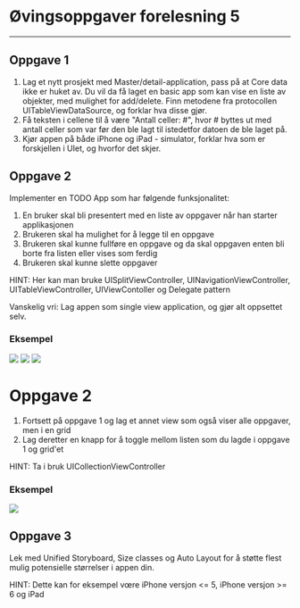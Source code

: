 # Øvingsoppgaver forelesning 5

---

## Oppgave 1

1. Lag et nytt prosjekt med Master/detail-application, pass på at Core data ikke er huket av. Du vil da få laget en basic app som kan vise en liste av objekter, med mulighet for add/delete. Finn metodene fra protocollen UITableViewDataSource, og forklar hva disse gjør. 
2. Få teksten i cellene til å være "Antall celler: #", hvor # byttes ut med antall celler som var før den ble lagt til istedetfor datoen de ble laget på.
3. Kjør appen på både iPhone og iPad - simulator, forklar hva som er forskjellen i UIet, og hvorfor det skjer. 

## Oppgave 2

Implementer en TODO App som har følgende funksjonalitet:

1. En bruker skal bli presentert med en liste av oppgaver når han starter applikasjonen
2. Brukeren skal ha mulighet for å legge til en oppgave
3. Brukeren skal kunne fullføre en oppgave og da skal oppgaven enten bli borte fra listen eller vises som ferdig
4. Brukeren skal kunne slette oppgaver

HINT: Her kan man bruke UISplitViewController, UINavigationViewController, UITableViewController, UIViewContoller og Delegate pattern

Vanskelig vri: Lag appen som single view application, og gjør alt oppsettet selv.

### Eksempel

![](liste.png)
![](liste-checked.png)
![](add.png)

# Oppgave 2

1. Fortsett på oppgave 1 og lag et annet view som også viser alle oppgaver, men i en grid
2. Lag deretter en knapp for å toggle mellom listen som du lagde i oppgave 1 og grid'et

HINT: Ta i bruk UICollectionViewController

### Eksempel

![](grid.png)

## Oppgave 3

Lek med Unified Storyboard, Size classes og Auto Layout for å støtte flest mulig potensielle størrelser i appen din.

HINT: Dette kan for eksempel vœre iPhone versjon <= 5, iPhone versjon >= 6 og iPad
